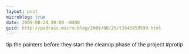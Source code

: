 ```yaml
---
layout: post
microblog: true
date: 2009-08-24 20:00 -0400
guid: http://padraic.micro.blog/2009/08/25/t3541059599.html
---
```

tip the painters before they start the cleanup phase of the project #protip

